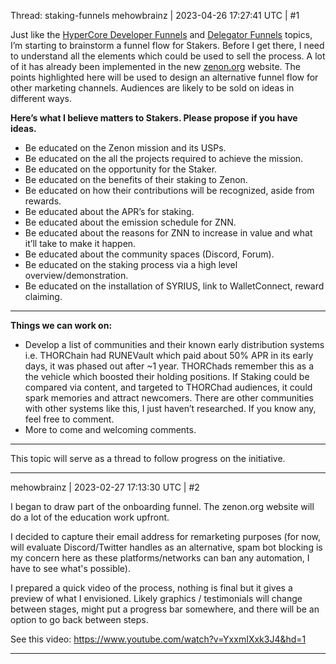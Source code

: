 Thread: staking-funnels
mehowbrainz | 2023-04-26 17:27:41 UTC | #1

Just like the [HyperCore Developer Funnels](https://forum2.zenon.org/t/wip-hypercore-developer-funnels/1184) and [Delegator Funnels](https://forum2.zenon.org/t/delegator-funnels/1191) topics, I’m starting to brainstorm a funnel flow for Stakers. Before I get there, I need to understand all the elements which could be used to sell the process. A lot of it has already been implemented in the new [zenon.org](http://zenon.org) website. The points highlighted here will be used to design an alternative funnel flow for other marketing channels. Audiences are likely to be sold on ideas in different ways.

**Here’s what I believe matters to Stakers. Please propose if you have ideas.**

* Be educated on the Zenon mission and its USPs.
* Be educated on the all the projects required to achieve the mission.
* Be educated on the opportunity for the Staker.
* Be educated on the benefits of their staking to Zenon.
* Be educated on how their contributions will be recognized, aside from rewards.
* Be educated about the APR’s for staking.
* Be educated about the emission schedule for ZNN.
* Be educated about the reasons for ZNN to increase in value and what it’ll take to make it happen.
* Be educated about the community spaces (Discord, Forum).
* Be educated on the staking process via a high level overview/demonstration.
* Be educated on the installation of SYRIUS, link to WalletConnect, reward claiming.

---

**Things we can work on:**

* Develop a list of communities and their known early distribution systems i.e. THORChain had RUNEVault which paid about 50% APR in its early days, it was phased out after ~1 year. THORChads remember this as a the vehicle which boosted their holding positions. If Staking could be compared via content, and targeted to THORChad audiences, it could spark memories and attract newcomers. There are other communities with other systems like this, I just haven’t researched. If you know any, feel free to comment.
* More to come and welcoming comments.

---

This topic will serve as a thread to follow progress on the initiative.

-------------------------

mehowbrainz | 2023-02-27 17:13:30 UTC | #2

I began to draw part of the onboarding funnel. The zenon.org website will do a lot of the education work upfront.

I decided to capture their email address for remarketing purposes (for now, will evaluate Discord/Twitter handles as an alternative, spam bot blocking is my concern here as these platforms/networks can ban any automation, I have to see what's possible).

I prepared a quick video of the process, nothing is final but it gives a preview of what I envisioned. Likely graphics / testimonials will change between stages, might put a progress bar somewhere, and there will be an option to go back between steps.

 See this video: https://www.youtube.com/watch?v=YxxmIXxk3J4&hd=1

-------------------------

